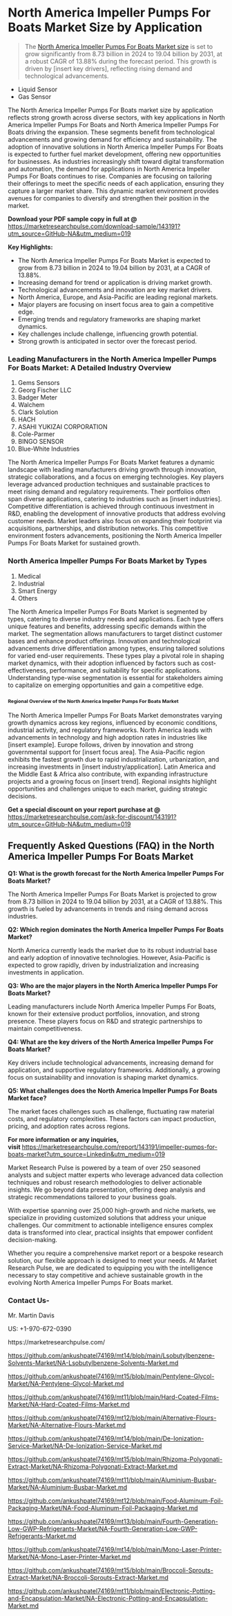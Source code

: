 <h1>North America Impeller Pumps For Boats Market&nbsp;Size by Application</h1><blockquote><p>The <a href="https://marketresearchpulse.com/download-sample/143191?utm_source=GitHub-NA&amp;utm_medium=019">North America Impeller Pumps For Boats Market size</a> is set to grow significantly from 8.73 billion in 2024 to 19.04 billion by 2031, at a robust CAGR of 13.88% during the forecast period. This growth is driven by [insert key drivers], reflecting rising demand and technological advancements.</p></blockquote><ul><li>Liquid Sensor<li> Gas Sensor</li></ul><p>The North America Impeller Pumps For Boats market size by application reflects strong growth across diverse sectors, with key applications in North America Impeller Pumps For Boats and North America Impeller Pumps For Boats driving the expansion. These segments benefit from technological advancements and growing demand for efficiency and sustainability. The adoption of innovative solutions in North America Impeller Pumps For Boats is expected to further fuel market development, offering new opportunities for businesses. As industries increasingly shift toward digital transformation and automation, the demand for applications in North America Impeller Pumps For Boats continues to rise. Companies are focusing on tailoring their offerings to meet the specific needs of each application, ensuring they capture a larger market share. This dynamic market environment provides avenues for companies to diversify and strengthen their position in the market.</p><p><strong>Download your PDF sample copy in full at @ </strong><a href="https://marketresearchpulse.com/download-sample/143191?utm_source=GitHub-NA&amp;utm_medium=019">https://marketresearchpulse.com/download-sample/143191?utm_source=GitHub-NA&amp;utm_medium=019</a></p><p><strong>Key Highlights: </strong></p><ul><li>The North America Impeller Pumps For Boats Market is expected to grow from 8.73 billion in 2024 to 19.04 billion by 2031, at a CAGR of 13.88%.</li><li>Increasing demand for trend or application is driving market growth.</li><li>Technological advancements and innovation are key market drivers.</li><li>North America, Europe, and Asia-Pacific are leading regional markets.</li><li>Major players are focusing on insert focus area to gain a competitive edge.</li><li>Emerging trends and regulatory frameworks are shaping market dynamics.</li><li>Key challenges include challenge, influencing growth potential.</li><li>Strong growth is anticipated in sector over the forecast period.</li></ul><h3>Leading Manufacturers in the North America Impeller Pumps For Boats Market: A Detailed Industry Overview</h3><ol><li>Gems Sensors</li><li>Georg Fischer LLC</li><li>Badger Meter</li><li>Walchem</li><li>Clark Solution</li><li>HACH</li><li>ASAHI YUKIZAI CORPORATION</li><li>Cole-Parmer</li><li>BINGO SENSOR</li><li>Blue-White Industries</li></ol><div class="flex max-w-full flex-col flex-grow"><div class="min-h-8 text-message flex w-full flex-col items-end gap-2 whitespace-normal break-words [.text-message+&amp;]:mt-5" dir="auto" data-message-author-role="assistant" data-message-id="fd8432e4-4910-450d-b182-61b7bfb0a01f" data-message-model-slug="gpt-4o"><div class="flex w-full flex-col gap-1 empty:hidden first:pt-[3px]"><div class="markdown prose w-full break-words dark:prose-invert light"><p>The North America Impeller Pumps For Boats Market features a dynamic landscape with leading manufacturers driving growth through innovation, strategic collaborations, and a focus on emerging technologies. Key players leverage advanced production techniques and sustainable practices to meet rising demand and regulatory requirements. Their portfolios often span diverse applications, catering to industries such as [insert industries]. Competitive differentiation is achieved through continuous investment in R&amp;D, enabling the development of innovative products that address evolving customer needs. Market leaders also focus on expanding their footprint via acquisitions, partnerships, and distribution networks. This competitive environment fosters advancements, positioning the North America Impeller Pumps For Boats Market for sustained growth.</p></div></div></div></div><h3>North America Impeller Pumps For Boats Market by Types</h3><ol><li>Medical<li> Industrial<li> Smart Energy<li> Others</li></ol><div class="flex max-w-full flex-col flex-grow"><div class="min-h-8 text-message flex w-full flex-col items-end gap-2 whitespace-normal break-words [.text-message+&amp;]:mt-5" dir="auto" data-message-author-role="assistant" data-message-id="084470be-0bb7-4664-bddf-5156b4f41249" data-message-model-slug="gpt-4o-mini"><div class="flex w-full flex-col gap-1 empty:hidden first:pt-[3px]"><div class="markdown prose w-full break-words dark:prose-invert light"><p>The North America Impeller Pumps For Boats Market is segmented by types, catering to diverse industry needs and applications. Each type offers unique features and benefits, addressing specific demands within the market. The segmentation allows manufacturers to target distinct customer bases and enhance product offerings. Innovation and technological advancements drive differentiation among types, ensuring tailored solutions for varied end-user requirements. These types play a pivotal role in shaping market dynamics, with their adoption influenced by factors such as cost-effectiveness, performance, and suitability for specific applications. Understanding type-wise segmentation is essential for stakeholders aiming to capitalize on emerging opportunities and gain a competitive edge.</p></div></div></div></div><h3><span style="font-size: 11px;">Regional Overview of the North America Impeller Pumps For Boats Market</span></h3><div class="flex max-w-full flex-col flex-grow"><div class="min-h-8 text-message flex w-full flex-col items-end gap-2 whitespace-normal break-words [.text-message+&amp;]:mt-5" dir="auto" data-message-author-role="assistant" data-message-id="e9038762-ce64-4e30-91c9-9bd413514231" data-message-model-slug="gpt-4o-mini"><div class="flex w-full flex-col gap-1 empty:hidden first:pt-[3px]"><div class="markdown prose w-full break-words dark:prose-invert light"><p>The North America Impeller Pumps For Boats Market demonstrates varying growth dynamics across key regions, influenced by economic conditions, industrial activity, and regulatory frameworks. North America leads with advancements in technology and high adoption rates in industries like [insert example]. Europe follows, driven by innovation and strong governmental support for [insert focus area]. The Asia-Pacific region exhibits the fastest growth due to rapid industrialization, urbanization, and increasing investments in [insert industry/application]. Latin America and the Middle East &amp; Africa also contribute, with expanding infrastructure projects and a growing focus on [insert trend]. Regional insights highlight opportunities and challenges unique to each market, guiding strategic decisions.</p></div></div></div></div><p><strong>Get a special discount on your report purchase at @ </strong><a href="https://marketresearchpulse.com/ask-for-discount/143191?utm_source=GitHub-NA&amp;utm_medium=019">https://marketresearchpulse.com/ask-for-discount/143191?utm_source=GitHub-NA&amp;utm_medium=019</a></p><h2>Frequently Asked Questions (FAQ) in the North America Impeller Pumps For Boats Market</h2><p><strong>Q1: What is the growth forecast for the North America Impeller Pumps For Boats Market?</strong></p><p>The North America Impeller Pumps For Boats Market is projected to grow from 8.73 billion in 2024 to 19.04 billion by 2031, at a CAGR of 13.88%. This growth is fueled by advancements in trends and rising demand across industries.</p><p><strong>Q2: Which region dominates the North America Impeller Pumps For Boats Market?</strong></p><p>North America currently leads the market due to its robust industrial base and early adoption of innovative technologies. However, Asia-Pacific is expected to grow rapidly, driven by industrialization and increasing investments in application.</p><p><strong>Q3: Who are the major players in the North America Impeller Pumps For Boats Market?</strong></p><p>Leading manufacturers include North America Impeller Pumps For Boats, known for their extensive product portfolios, innovation, and strong presence. These players focus on R&amp;D and strategic partnerships to maintain competitiveness.</p><p><strong>Q4: What are the key drivers of the North America Impeller Pumps For Boats Market?</strong></p><p>Key drivers include technological advancements, increasing demand for application, and supportive regulatory frameworks. Additionally, a growing focus on sustainability and innovation is shaping market dynamics.</p><p><strong>Q5: What challenges does the North America Impeller Pumps For Boats Market face?</strong></p><p>The market faces challenges such as challenge, fluctuating raw material costs, and regulatory complexities. These factors can impact production, pricing, and adoption rates across regions.</p><p><strong>For more information or any inquiries, visit&nbsp;</strong><a href="https://marketresearchpulse.com/report/143191/impeller-pumps-for-boats-market?utm_source=Linkedin&utm_medium=019">https://marketresearchpulse.com/report/143191/impeller-pumps-for-boats-market?utm_source=Linkedin&utm_medium=019</a></p><p>Market Research Pulse is powered by a team of over 250 seasoned analysts and subject matter experts who leverage advanced data collection techniques and robust research methodologies to deliver actionable insights. We go beyond data presentation, offering deep analysis and strategic recommendations tailored to your business goals.</p><p>With expertise spanning over 25,000 high-growth and niche markets, we specialize in providing customized solutions that address your unique challenges. Our commitment to actionable intelligence ensures complex data is transformed into clear, practical insights that empower confident decision-making.</p><p>Whether you require a comprehensive market report or a bespoke research solution, our flexible approach is designed to meet your needs. At Market Research Pulse, we are dedicated to equipping you with the intelligence necessary to stay competitive and achieve sustainable growth in the evolving North America Impeller Pumps For Boats market.</p><h3><strong>Contact Us-</strong></h3><p>Mr. Martin Davis</p><p>US: +1-970-672-0390</p><p>https://marketresearchpulse.com/</p><p><a href="https://github.com/ankushpatel74169/mt14/blob/main/Lsobutylbenzene-Solvents-Market/NA-Lsobutylbenzene-Solvents-Market.md">https://github.com/ankushpatel74169/mt14/blob/main/Lsobutylbenzene-Solvents-Market/NA-Lsobutylbenzene-Solvents-Market.md</a></p><p><a href="https://github.com/ankushpatel74169/mt15/blob/main/Pentylene-Glycol-Market/NA-Pentylene-Glycol-Market.md">https://github.com/ankushpatel74169/mt15/blob/main/Pentylene-Glycol-Market/NA-Pentylene-Glycol-Market.md</a></p><p><a href="https://github.com/ankushpatel74169/mt11/blob/main/Hard-Coated-Films-Market/NA-Hard-Coated-Films-Market.md">https://github.com/ankushpatel74169/mt11/blob/main/Hard-Coated-Films-Market/NA-Hard-Coated-Films-Market.md</a></p><p><a href="https://github.com/ankushpatel74169/mt12/blob/main/Alternative-Flours-Market/NA-Alternative-Flours-Market.md">https://github.com/ankushpatel74169/mt12/blob/main/Alternative-Flours-Market/NA-Alternative-Flours-Market.md</a></p><p><a href="https://github.com/ankushpatel74169/mt14/blob/main/De-Ionization-Service-Market/NA-De-Ionization-Service-Market.md">https://github.com/ankushpatel74169/mt14/blob/main/De-Ionization-Service-Market/NA-De-Ionization-Service-Market.md</a></p><p><a href="https://github.com/ankushpatel74169/mt15/blob/main/Rhizoma-Polygonati-Extract-Market/NA-Rhizoma-Polygonati-Extract-Market.md">https://github.com/ankushpatel74169/mt15/blob/main/Rhizoma-Polygonati-Extract-Market/NA-Rhizoma-Polygonati-Extract-Market.md</a></p><p><a href="https://github.com/ankushpatel74169/mt11/blob/main/Aluminium-Busbar-Market/NA-Aluminium-Busbar-Market.md">https://github.com/ankushpatel74169/mt11/blob/main/Aluminium-Busbar-Market/NA-Aluminium-Busbar-Market.md</a></p><p><a href="https://github.com/ankushpatel74169/mt12/blob/main/Food-Aluminum-Foil-Packaging-Market/NA-Food-Aluminum-Foil-Packaging-Market.md">https://github.com/ankushpatel74169/mt12/blob/main/Food-Aluminum-Foil-Packaging-Market/NA-Food-Aluminum-Foil-Packaging-Market.md</a></p><p><a href="https://github.com/ankushpatel74169/mt13/blob/main/Fourth-Generation-Low-GWP-Refrigerants-Market/NA-Fourth-Generation-Low-GWP-Refrigerants-Market.md">https://github.com/ankushpatel74169/mt13/blob/main/Fourth-Generation-Low-GWP-Refrigerants-Market/NA-Fourth-Generation-Low-GWP-Refrigerants-Market.md</a></p><p><a href="https://github.com/ankushpatel74169/mt14/blob/main/Mono-Laser-Printer-Market/NA-Mono-Laser-Printer-Market.md">https://github.com/ankushpatel74169/mt14/blob/main/Mono-Laser-Printer-Market/NA-Mono-Laser-Printer-Market.md</a></p><p><a href="https://github.com/ankushpatel74169/mt15/blob/main/Broccoli-Sprouts-Extract-Market/NA-Broccoli-Sprouts-Extract-Market.md">https://github.com/ankushpatel74169/mt15/blob/main/Broccoli-Sprouts-Extract-Market/NA-Broccoli-Sprouts-Extract-Market.md</a></p><p><a href="https://github.com/ankushpatel74169/mt11/blob/main/Electronic-Potting-and-Encapsulation-Market/NA-Electronic-Potting-and-Encapsulation-Market.md">https://github.com/ankushpatel74169/mt11/blob/main/Electronic-Potting-and-Encapsulation-Market/NA-Electronic-Potting-and-Encapsulation-Market.md</a></p>
